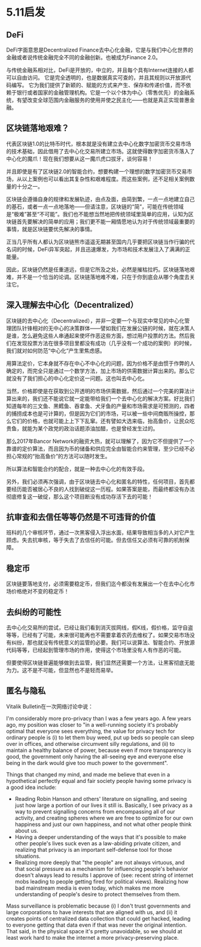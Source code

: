# 5.11启发

## DeFi

DeFi字面意思是Decentralized Finance去中心化金融，它是与我们中心化世界的金融或者说传统金融完全不同的金融创新。也被成为Finance 2.0。

与传统金融系相对比，DeFi是开放的，中立的，并且每个具有Internet连接的人都可以自由访问。 它是完全透明的，也是数据真实可查的，并且其规则以开放源代码编写。 它为我们提供了新颖的、赋能的方式来产生、保存和传递价值，而不依赖于银行或者国家的金融管理机构。它是一个以个体为中心（零售优先）的金融系统，有望改变全球范围内金融服务的使用并使之民主化——也就是真正实现普惠金融。

## 区块链落地艰难？

代表区块链1.0的比特币时代，根本就是没有建立去中心化数字加密货币交易市场的技术基础，因此借用了去中心化交易所建立市场。这就使得数字加密货币落入了中心化的魔爪！现在我们想要从这一魔爪虎口拔牙，谈何容易！

并且即使是有了区块链2.0的智能合约，想要构建一个理想的数字加密货币交易市场，从以上案例也可以看出其复杂性和艰难程度。而这些案例，还不足相关案例数量的十分之一。

区块链会遵循自身的规律和发展轨迹，由点及面，由简到繁，一点一点地建立自己的基石，或者一点一点地落地——但请注意，区块链的“简”，可能在传统领域是“极难”甚至“不可能”。我们也不能想当然地把传统领域里简单的应用，认知为区块链首先要解决的简单的应用；我们更不能一厢情愿地认为对于传统领域最重要的事情，就是区块链要优先解决的事情。

正当几乎所有人都认为区块链熊市遥遥无期甚至国内几乎要把区块链当作行骗的代名词的时候，DeFi异军突起，并且迅速爆发，为市场和技术发展注入了满满的正能量。

因此，区块链仍然是任重道远，但是它所及之处，必然是摧枯拉朽。区块链落地艰难，并不是一个恰当的论调。区块链落地难不难，只在于你到底会从哪个角度去关注它。

## 深入理解去中心化（Decentralized）

区块链的去中心化（Decentralized），并非一定要一个与现实中常见的中心化管理团队针锋相对的无中心的决策群体——譬如我们在发展公链的时候，就在决策人是谁，怎么避免这些人串通起来使坏作恶这些方面，想过用户投票的方法。然后我们在发现投票方法在很多项目里都没有成功（几乎没有一个成功的案例）的时候，我们就对如何防范“中心化“产生里焦虑感。

用算法定价，它本身就不存在中心不中心化的问题，因为价格不是由惯于作弊的人确定的，而完全只是通过一个数学方法，加上市场的供需数据计算出来的。那么它就没有了我们担心的中心化定价这一问题。这也叫去中心化。

当然，价格即使是在获取到公开透明的市场供需数据，然后通过一个完美的算法计算出来的，我们还不能说它就一定能带给我们一个去中心化的解决方案。好比我们知道每年的三文鱼、黑鳕鱼、吞拿鱼、犬牙鱼的产量和市场需求是可预测的，四者的捕捞成本也是可计算的，但是因为它们的市场，可以被一些中间商贩所操控，那么它们的价格，也就可能上上下下乱窜。还有譬如大选来临，抬高鱼价，让民众吃贵鱼，就能为某个政党的政治话题添油加醋，也是曾经发生过的。

那么2017年Bancor Network的融资大热，就可以理解了，因为它不但提供了一个靠谱的定价算法，而且因为币的储备和供应完全由智能合约来管理，至少已经不必担心常规的“抬高鱼价”的方法可以随时发生。

所以算法和智能合约的配合，就是一种去中心化的有效手段。

另外，我们必须再次强调，由于区块链去中心化和匿名的特性，任何项目，首先都要经历能否被居心不良的人找到破绽这一历程。如果答案是能，而最终都没有办法彻底修复这一破绽，那么这个项目断没有成功存活下去的可能！

## 抗审查和去信任等等仍然是不可违背的价值

班科的几个审核环节，通过一次黑客侵入浮出水面，结果导致相当多的人对它产生顾虑。失去抗审核，等于失去了去信任的可能。但去信任又必须有可靠的机制保障。

## 稳定币

区块链要落地支付，必须需要稳定币，但我们迄今都没有发展出一个在去中心化市场价格绝对不变的稳定币！

## 去纠纷的可能性

去中心化交易所的尝试，已经让我们看到消灭拔网线，假K线，假价格，监守自盗等等，已经有了可能，未来很可能再也不需要拿着农药去维权了。如果交易市场没有纠纷，那也就没有传统意义的监管的必要。我们可以说算法、智能合约、开放源代码等等，已经起到管理市场的作用，使得这个市场里没有人有作恶的可能。

但要使得区块链普遍能够做到去监管，我们显然还需要一个方法，让黑客彻底无能为力。这不是不可能，但显然也不是轻而易举。

## 匿名与隐私

Vitalik Bulletin在一次网络讨论中说：

I'm considerably more pro-privacy than I was a few years ago. A few years ago, my position was closer to "in a well-running society it's probably optimal that everyone sees everything, the value for privacy tech for ordinary people is \(i\) to let them buy weed, put up beds so people can sleep over in offices, and otherwise circumvent silly regulations, and \(ii\) to maintain a healthy balance of power, because even if more transparency is good, the government only having the all-seeing eye and everyone else being in the dark would give too much power to the government".

Things that changed my mind, and made me believe that even in a hypothetical perfectly equal and fair society people having some privacy is a good idea include:

* Reading Robin Hanson and others' literature on signalling, and seeing just how large a portion of our lives it still is. Basically, I see privacy as a way to prevent signalling concerns from encompassing all of our activity, and creating spheres where we are free to optimize for our own happiness and just our own happiness, and not what other people think about us.
* Having a deeper understanding of the ways that it's possible to make other people's lives suck even as a law-abiding private citizen, and realizing that privacy is an important self-defense tool for those situations.
* Realizing more deeply that "the people" are not always virtuous, and that social pressure as a mechanism for influencing people's behavior doesn't always lead to results I approve of \(see: recent string of internet mobs leading to people getting fired for political views\). Realizing how bad mainstream media is even today, which makes me more understanding of people's desire to protect themselves from them.

Mass surveillance is problematic because \(i\) I don't trust governments and large corporations to have interests that are aligned with us, and \(ii\) it creates points of centralized data collection that could get hacked, leading to everyone getting that data even if that was never the original intention. That said, in the physical space it's pretty unavoidable, so we should at least work hard to make the internet a more privacy-preserving place.

